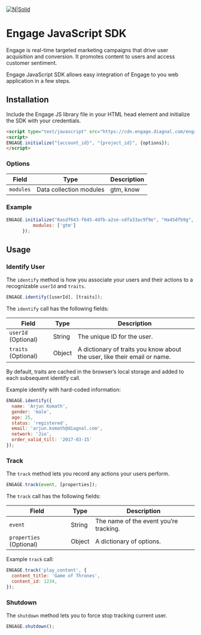 [![N|Solid](http://i.imgur.com/iz9YsTS.png)](https://diagnal.com)
# Engage JavaScript SDK #

Engage is real-time targeted marketing campaigns that drive user acquisition and conversion.
It promotes content to users and access customer sentiment.

Engage JavaScript SDK allows easy integration of Engage to you web application in a few steps.

## Installation
Include the Engage JS library file in your HTML head element and initialize the SDK with your credentials.
```html
<script type="text/javascript" src="https://cdn.engage.diagnal.com/engage-core.js"></script>
<script>
ENGAGE.initialize("{account_id}", "{project_id}", {options});
</script>
```
### Options

| Field           | Type                    | Description
| --------------- | ----------------------- | -------------
| `modules`       | Data collection modules | gtm, know

### Example

```javascript
ENGAGE.initialize("8asdf643-f645-4dfb-a2se-sdfa33ac9f9e", "Ha45dfb9g", {
          modules: ['gtm']
      });
```

## Usage

### Identify User

The `identify` method is how you associate your users and their actions to a recognizable `userId` and `traits`.

```javascript
ENGAGE.identify([userId], [traits]);
```

The `identify` call has the following fields:

| Field                     | Type                    | Description
| ------------------------- | ----------------------- | -------------
| `userId` (Optional)       | String                  | The unique ID for the user.
| `traits` (Optional)       | Object                  | A dictionary of traits you know about the user, like their email or name.

By default, traits are cached in the browser’s local storage and added to each subsequent identify call.

Example identify with hard-coded information:
```javascript
ENGAGE.identify({
  name: 'Arjun Komath',
  gender: 'male',
  age: 25,
  status: 'registered',
  email: 'arjun.komath@diagnal.com',
  network: 'Jio',
  order_valid_till: '2017-03-15'
});
```

### Track

The `track` method lets you record any actions your users perform.

```javascript
ENGAGE.track(event, [properties]);
```

The `track` call has the following fields:

| Field                     | Type                    | Description
| ------------------------- | ----------------------- | -------------
| `event`                   | String                  | The name of the event you’re tracking.
| `properties` (Optional)   | Object                  | A dictionary of options.

Example `track` call:

```javascript
ENGAGE.track('play_content', {
  content_title: 'Game of Thrones',
  content_id: 1234,
});
```

### Shutdown

The `shutdown` method lets you to force stop tracking current user.

```javascript
ENGAGE.shutdown();
```
